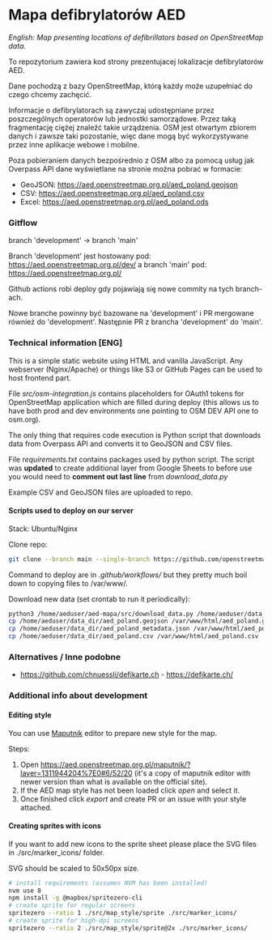 # Mapa defibrylatorów AED

_English: Map presenting locations of defibrillators based on OpenStreetMap data._

To repozytorium zawiera kod strony prezentujacej lokalizacje defibrylatorów AED.

Dane pochodzą z bazy OpenStreetMap, którą każdy może uzupełniać do czego chcemy zachęcić.

Informacje o defibrylatorach są zawyczaj udostępniane przez poszczególnych operatorów lub jednostki samorządowe.
Przez taką fragmentację ciężej znaleźć takie urządzenia.
OSM jest otwartym zbiorem danych i zawsze taki pozostanie, więc dane mogą być wykorzystywane przez inne aplikacje webowe i mobilne.

Poza pobieraniem danych bezpośrednio z OSM albo za pomocą usług jak Overpass API dane wyświetlane na stronie można pobrać w formacie:
- GeoJSON: https://aed.openstreetmap.org.pl/aed_poland.geojson
- CSV: https://aed.openstreetmap.org.pl/aed_poland.csv
- Excel: https://aed.openstreetmap.org.pl/aed_poland.ods

### Gitflow
branch 'development' -> branch 'main'

Branch 'development' jest hostowany pod: https://aed.openstreetmap.org.pl/dev/
a branch 'main' pod: https://aed.openstreetmap.org.pl/

Github actions robi deploy gdy pojawiają się nowe commity na tych branch-ach.

Nowe branche powinny być bazowane na 'development' i PR mergowane również do 'development'.
Następnie PR z brancha 'development' do 'main'.

### Technical information [ENG]

This is a simple static website using HTML and vanilla JavaScript.
Any webserver (Nginx/Apache) or things like S3 or GitHub Pages can be used to host frontend part.

File _src/osm-integration.js_ contains placeholders for OAuth1 tokens for OpenStreetMap application which are filled during deploy (this allows us to have both prod and dev environments one pointing to OSM DEV API one to osm.org).

The only thing that requires code execution is Python script that downloads data from Overpass API and converts it to GeoJSON and CSV files.

File _requirements.txt_ contains packages used by python script. The script was __updated__ to create additional layer from Google Sheets to before use you would need to __comment out last line__ from _download_data.py_

Example CSV and GeoJSON files are uploaded to repo.

#### Scripts used to deploy on our server

Stack: Ubuntu/Nginx

Clone repo:
```bash
git clone --branch main --single-branch https://github.com/openstreetmap-polska/aed-mapa.git /home/aeduser/aed-mapa/
```

Command to deploy are in _.github/workflows/_ but they pretty much boil down to copying files to /var/www/.

Download new data (set crontab to run it periodically):
```bash
python3 /home/aeduser/aed-mapa/src/download_data.py /home/aeduser/data_dir/
cp /home/aeduser/data_dir/aed_poland.geojson /var/www/html/aed_poland.geojson
cp /home/aeduser/data_dir/aed_poland_metadata.json /var/www/html/aed_poland_metadata.json
cp /home/aeduser/data_dir/aed_poland.csv /var/www/html/aed_poland.csv
```

### Alternatives / Inne podobne

* https://github.com/chnuessli/defikarte.ch - https://defikarte.ch/


### Additional info about development

#### Editing style

You can use [Maputnik](https://maputnik.github.io/) editor to prepare new style for the map.

Steps:
1. Open https://aed.openstreetmap.org.pl/maputnik/?layer=1311944204%7E0#6/52/20 (it's a copy of maputnik editor with newer version than what is available on the official site).
2. If the AED map style has not been loaded click _open_ and select it.
3. Once finished click _export_ and create PR or an issue with your style attached.

#### Creating sprites with icons

If you want to add new icons to the sprite sheet please place the SVG files in ./src/marker_icons/ folder.

SVG should be scaled to 50x50px size.

```bash
# install requirements (assumes NVM has been installed)
nvm use 8
npm install -g @mapbox/spritezero-cli
# create sprite for regular screens
spritezero --ratio 1 ./src/map_style/sprite ./src/marker_icons/
# create sprite for high-dpi screens
spritezero --ratio 2 ./src/map_style/sprite@2x ./src/marker_icons/
```
